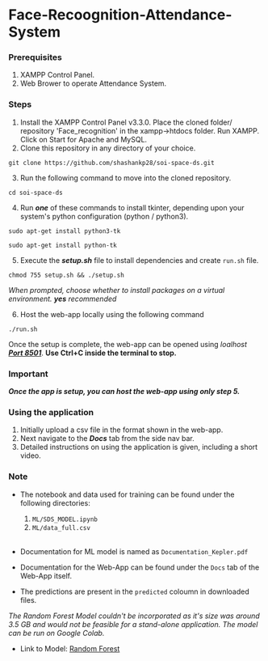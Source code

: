 # Face-Recoognition-Attendance-System

### Prerequisites

1. XAMPP Control Panel.
2. Web Brower to operate Attendance System.


### Steps

1. Install the XAMPP Control Panel v3.3.0. Place the cloned folder/ repository 'Face_recognition' in the xampp->htdocs folder. Run XAMPP. Click on Start for Apache and MySQL.
2. Clone this repository in any directory of your choice.

```
git clone https://github.com/shashankp28/soi-space-ds.git
```

3. Run the following command to move into the cloned repository.

```
cd soi-space-ds
```
4. Run ***one*** of these commands to install tkinter, depending upon your system's python configuration (python / python3).

```
sudo apt-get install python3-tk
```
```
sudo apt-get install python-tk
```

5. Execute the **_setup.sh_** file to install dependencies and create `run.sh` file.

```
chmod 755 setup.sh && ./setup.sh
```

_When prompted, choose whether to install packages on a virtual environment. **yes** recommended_

6. Host the web-app locally using the following command

```
./run.sh
```

Once the setup is complete, the web-app can be opened using _loalhost_ **_[Port 8501](http://localhost:8501)_**.
**Use Ctrl+C inside the terminal to stop.**

### Important

**_Once the app is setup, you can host the web-app using only step 5._**

### Using the application

1. Initially upload a csv file in the format shown in the web-app.
2. Next navigate to the **_Docs_** tab from the side nav bar.
3. Detailed instructions on using the application is given, including a short video.

### Note

- The notebook and data used for training can be found under the following directories:

  1. `ML/SDS_MODEL.ipynb`
  2. `ML/data_full.csv`
     <br>
     <br>

- Documentation for ML model is named as `Documentation_Kepler.pdf`
- Documentation for the Web-App can be found under the `Docs` tab of the Web-App itself.
- The predictions are present in the `predicted` coloumn in downloaded files.

_The Random Forest Model couldn't be incorporated as it's size was around 3.5 GB and would not be feasible for a stand-alone application. The model can be run on Google Colab._

- Link to Model: [Random Forest](https://drive.google.com/file/d/1MTWGQinxfvbYmVzOYc4AGZO26kWE11xA/view?usp=sharing)

